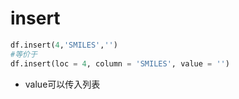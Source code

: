 # insert

```py
df.insert(4,'SMILES','')
#等价于
df.insert(loc = 4, column = 'SMILES', value = '')
```
* value可以传入列表
